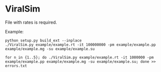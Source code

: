 # ViralSim

File with rates is required.

Example:
```
python setup.py build_ext --inplace
./ViralSim.py example/example.rt -it 100000000 -pm example/example.pp example/example.mg -su example/example.su

for n in {1..5}; do ./ViralSim.py example/example.rt -it 1000000 -pm example/example.pp example/example.mg -su example/example.su; done >> errors.txt
```
